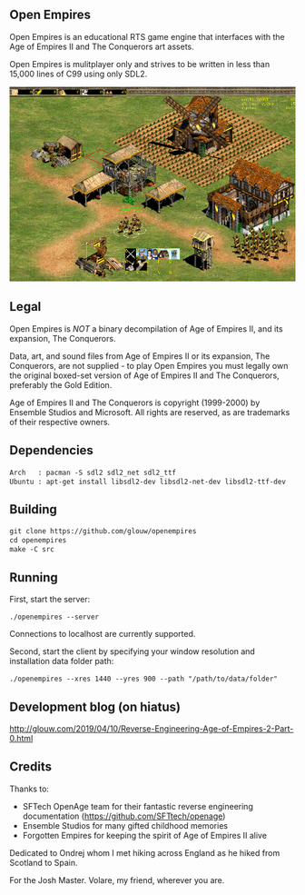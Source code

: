 ## Open Empires

Open Empires is an educational RTS game engine that interfaces with the Age of Empires II and The Conquerors art assets.

Open Empires is mulitplayer only and strives to be written in less than 15,000 lines of C99 using only SDL2.

![](art/screenshot.png)

## Legal

Open Empires is *NOT* a binary decompilation of Age of Empires II, and its expansion, The Conquerors.

Data, art, and sound files from Age of Empires II or its expansion, The Conquerors, are not supplied -
to play Open Empires you must legally own the original boxed-set version of Age of Empires II and The Conquerors,
preferably the Gold Edition.

Age of Empires II and The Conquerors is copyright (1999-2000) by Ensemble Studios and Microsoft.
All rights are reserved, as are trademarks of their respective owners.

## Dependencies

    Arch   : pacman -S sdl2 sdl2_net sdl2_ttf
    Ubuntu : apt-get install libsdl2-dev libsdl2-net-dev libsdl2-ttf-dev

## Building

    git clone https://github.com/glouw/openempires
    cd openempires
    make -C src

## Running

First, start the server:

    ./openempires --server

Connections to localhost are currently supported.

Second, start the client by specifying your window resolution and installation data folder path:

    ./openempires --xres 1440 --yres 900 --path "/path/to/data/folder"

## Development blog (on hiatus)

http://glouw.com/2019/04/10/Reverse-Engineering-Age-of-Empires-2-Part-0.html

## Credits

Thanks to:
* SFTech OpenAge team for their fantastic reverse engineering documentation (https://github.com/SFTtech/openage)
* Ensemble Studios for many gifted childhood memories
* Forgotten Empires for keeping the spirit of Age of Empires II alive

Dedicated to Ondrej whom I met hiking across England as he hiked from Scotland to Spain.

For the Josh Master. Volare, my friend, wherever you are.
